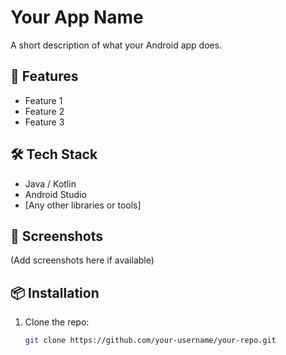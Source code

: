 # Your App Name

A short description of what your Android app does.

## 🚀 Features

- Feature 1
- Feature 2
- Feature 3

## 🛠️ Tech Stack

- Java / Kotlin
- Android Studio
- [Any other libraries or tools]

## 📱 Screenshots

(Add screenshots here if available)

## 📦 Installation

1. Clone the repo:
   ```bash
   git clone https://github.com/your-username/your-repo.git
